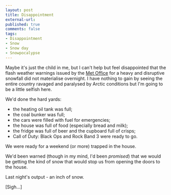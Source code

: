 ```yaml
---
layout: post
title: Disappointment
external-url: 
published: true
comments: false
tags:
- Disappointment
- Snow
- Snow day
- Snowpocalypse
---
```


Maybe it's just the child in me, but I can't help but feel disappointed that the flash weather warnings issued by the [Met Office][] for a heavy and disruptive snowfall did not materialise overnight. I have nothing to gain by seeing the entire country ravaged and paralysed by Arctic conditions but I'm going to be a little selfish here.

We'd done the hard yards:

* the heating oil tank was full;
* the coal bunker was full;
* the cars were filled with fuel for emergencies;
* the house was full of food (especially bread and milk);
* the fridge was full of beer and the cupboard full of crisps;
* Call of Duty: Black Ops and Rock Band 3 were ready to go.

We were ready for a weekend (or more) trapped in the house.

We'd been warned (though in my mind, I'd been *promised*) that we would be getting the kind of snow that would stop us from opening the doors to the house.

Last night's output - an inch of snow.

[Sigh...]

[Met Office]: http://www.metoffice.gov.uk/
